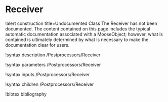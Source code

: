 <!-- MOOSE Documentation Stub: Remove this when content is added. -->

# Receiver

!alert construction title=Undocumented Class
The Receiver has not been documented. The content contained on this page includes the
typical automatic documentation associated with a MooseObject; however, what is contained is
ultimately determined by what is necessary to make the documentation clear for users.

!syntax description /Postprocessors/Receiver

!syntax parameters /Postprocessors/Receiver

!syntax inputs /Postprocessors/Receiver

!syntax children /Postprocessors/Receiver

!bibtex bibliography
